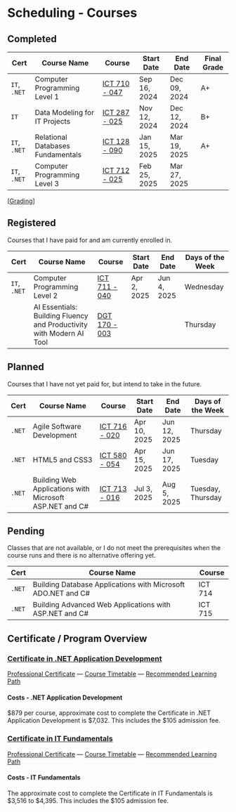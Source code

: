 # Scheduling - Courses

## Completed

| Cert         | Course Name                       | Course                  | Start Date   | End Date     | Final Grade |
| ------------ | --------------------------------- | ----------------------- | ------------ | ------------ | ----------- |
| `IT`, `.NET` | Computer Programming Level 1      | [ICT 710 - 047](ICT710) | Sep 16, 2024 | Dec 09, 2024 | A+          |
| `IT`         | Data Modeling for IT Projects     | [ICT 287 - 025](ICT287) | Nov 12, 2024 | Dec 12, 2024 | B+          |
| `IT`, `.NET` | Relational Databases Fundamentals | [ICT 128 - 090](ICT128) | Jan 15, 2025 | Mar 19, 2025 | A+          |
| `IT`, `.NET` | Computer Programming Level 3      | [ICT 712 - 025](ICT712) | Feb 25, 2025 | Mar 27, 2025 |             |

[[Grading](_courseinfo/grading.md)]

## Registered

Courses that I have paid for and am currently enrolled in.

| Cert         | Course Name                  | Course                  | Start Date  | End Date    | Days of the Week |
| ------------ | ---------------------------- | ----------------------- | ----------- | ----------- | ---------------- |
| `IT`, `.NET` | Computer Programming Level 2 | [ICT 711 - 040](ICT711) | Apr 2, 2025 | Jun 4, 2025 | Wednesday        |
||AI Essentials: Building Fluency and Productivity with Modern AI Tool|[DGT 170 - 003](DGT170) |||Thursday

## Planned

Courses that I have not yet paid for, but intend to take in the future.

| Cert   | Course Name                                             | Course                  | Start Date   | End Date     | Days of the Week  |
| ------ | ------------------------------------------------------- | ----------------------- | ------------ | ------------ | ----------------- |
| `.NET` | Agile Software Development                              | [ICT 716 - 020](ICT716) | Apr 10, 2025 | Jun 12, 2025 | Thursday          |
| `.NET` | HTML5 and CSS3                                          | [ICT 580 - 054](ICT580) | Apr 15, 2025 | Jun 17, 2025 | Tuesday           |
| `.NET` | Building Web Applications with Microsoft ASP.NET and C# | [ICT 713 - 016](ICT713) | Jul 3, 2025  | Aug 5, 2025  | Tuesday, Thursday |

## Pending

Classes that are not available, or I do not meet the prerequisites when the course runs and there is no alternative offering yet.

| Cert   | Course Name                                                  | Course  |
| ------ | ------------------------------------------------------------ | ------- |
| `.NET` | Building Database Applications with Microsoft ADO.NET and C# | ICT 714 |
| `.NET` | Building Advanced Web Applications with ASP.NET and C#       | ICT 715 |


## Certificate / Program Overview

### [Certificate in .NET Application Development](https://conted.ucalgary.ca/public/category/courseCategoryCertificateProfile.do?method=load&certificateId=30562134)

[Professional Certificate](https://conted.ucalgary.ca/public/category/courseCategoryCertificateProfile.do?method=load&certificateId=30562134) — [Course Timetable](https://conted.ucalgary.ca/timetables/?certID=30562134) — [Recommended Learning Path](https://conted.ucalgary.ca/dotnet/dotnetappdev-flowchart.pdf)

#### Costs - .NET Application Development

$879 per course, approximate cost to complete the Certificate in .NET Application Development is $7,032. This includes the $105 admission fee.

### [Certificate in IT Fundamentals](https://conted.ucalgary.ca/public/category/courseCategoryCertificateProfile.do?method=load&certificateId=1706215)

[Professional Certificate](https://conted.ucalgary.ca/public/category/courseCategoryCertificateProfile.do?method=load&certificateId=1706215) — [Course Timetable](https://conted.ucalgary.ca/timetables/?certID=1706215) — [Recommended Learning Path](https://conted.ucalgary.ca/it/itfundamentals-flowchart.pdf)

#### Costs - IT Fundamentals

The approximate cost to complete the Certificate in IT Fundamentals is $3,516 to $4,395. This includes the $105 admission fee.
